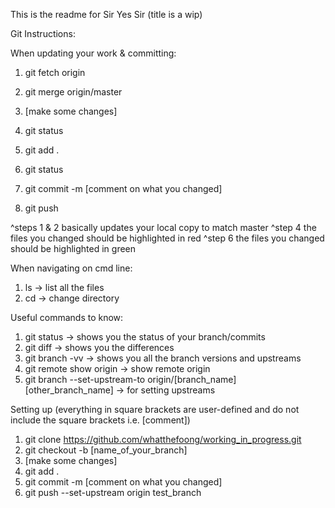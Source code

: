 This is the readme for Sir Yes Sir (title is a wip)

Git Instructions:

When updating your work & committing:
1. git fetch origin
2. git merge origin/master

3. [make some changes]
4. git status
5. git add .
6. git status
7. git commit -m [comment on what you changed]
8. git push

^steps 1 & 2 basically updates your local copy to match master
^step 4 the files you changed should be highlighted in red
^step 6 the files you changed should be highlighted in green

When navigating on cmd line:
1. ls -> list all the files
2. cd -> change directory

Useful commands to know:
1. git status -> shows you the status of your branch/commits
2. git diff -> shows you the differences
3. git branch -vv -> shows you all the branch versions and upstreams
4. git remote show origin -> show remote origin
5. git branch --set-upstream-to origin/[branch_name] [other_branch_name] -> for setting upstreams

Setting up (everything in square brackets are user-defined and do not include the square brackets i.e. [comment])
1. git clone https://github.com/whatthefoong/working_in_progress.git
2. git checkout -b [name_of_your_branch]
3. [make some changes]
4. git add .
5. git commit -m [comment on what you changed]
6. git push --set-upstream origin test_branch
